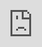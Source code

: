 <iframe src="https://www.youtube.com/embed/2xx_2XNxxfA?autoplay=1" allow='autoplay' style="position:fixed; top:0; left:0; bottom:0; right:0; width:100%; height:100%; border:none; margin:0; padding:0; overflow:hidden; z-index:999999;">
    Your browser doesn't support iframes
</iframe>
